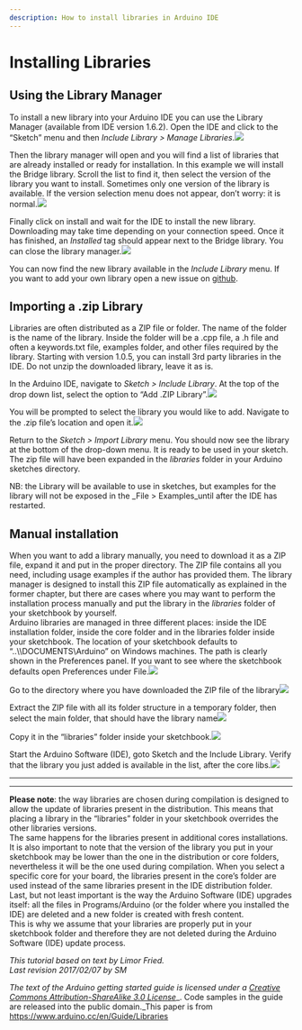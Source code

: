 ```yaml
---
description: How to install libraries in Arduino IDE
---
```


# Installing Libraries

## **Using the Library Manager**

To install a new library into your Arduino IDE you can use the Library Manager (available from IDE version 1.6.2). Open the IDE and click to the “Sketch” menu and then _Include Library > Manage Libraries_.![](https://www.arduino.cc/en/uploads/Guide/LibraryManager\_1.png)

Then the library manager will open and you will find a list of libraries that are already installed or ready for installation. In this example we will install the Bridge library. Scroll the list to find it, then select the version of the library you want to install. Sometimes only one version of the library is available. If the version selection menu does not appear, don’t worry: it is normal.![](https://www.arduino.cc/en/uploads/Guide/LibraryManager\_2.png)

Finally click on install and wait for the IDE to install the new library. Downloading may take time depending on your connection speed. Once it has finished, an _Installed_ tag should appear next to the Bridge library. You can close the library manager.![](https://www.arduino.cc/en/uploads/Guide/LibraryManager\_3.png)

You can now find the new library available in the _Include Library_ menu. If you want to add your own library open a new issue on [github](https://github.com/arduino/Arduino/issues).

## **Importing a .zip Library**

Libraries are often distributed as a ZIP file or folder. The name of the folder is the name of the library. Inside the folder will be a .cpp file, a .h file and often a keywords.txt file, examples folder, and other files required by the library. Starting with version 1.0.5, you can install 3rd party libraries in the IDE. Do not unzip the downloaded library, leave it as is.

In the Arduino IDE, navigate to _Sketch > Include Library_. At the top of the drop down list, select the option to “Add .ZIP Library”.![](https://www.arduino.cc/en/uploads/Guide/ImportLibraryFromZIPFile.png)

You will be prompted to select the library you would like to add. Navigate to the .zip file’s location and open it.![](https://www.arduino.cc/en/uploads/Guide/SelectLibraryZip.png)

Return to the _Sketch > Import Library_ menu. You should now see the library at the bottom of the drop-down menu. It is ready to be used in your sketch. The zip file will have been expanded in the _libraries_ folder in your Arduino sketches directory.

NB: the Library will be available to use in sketches, but examples for the library will not be exposed in the _File > Examples_until after the IDE has restarted.

## **Manual installation**

When you want to add a library manually, you need to download it as a ZIP file, expand it and put in the proper directory. The ZIP file contains all you need, including usage examples if the author has provided them. The library manager is designed to install this ZIP file automatically as explained in the former chapter, but there are cases where you may want to perform the installation process manually and put the library in the _libraries_ folder of your sketchbook by yourself.\
Arduino libraries are managed in three different places: inside the IDE installation folder, inside the core folder and in the libraries folder inside your sketchbook. The location of your sketchbook defaults to “..\\\DOCUMENTS\Arduino” on Windows machines. The path is clearly shown in the Preferences panel. If you want to see where the sketchbook defaults open Preferences under File.![](https://www.arduino.cc/en/uploads/Guide/Sketchbook\_Prefs.jpg)

Go to the directory where you have downloaded the ZIP file of the library![](https://www.arduino.cc/en/uploads/Guide/Lib\_ZIP\_1.jpg)

Extract the ZIP file with all its folder structure in a temporary folder, then select the main folder, that should have the library name![](https://www.arduino.cc/en/uploads/Guide/Lib\_ZIP\_2.jpg)

Copy it in the “libraries” folder inside your sketchbook.![](https://www.arduino.cc/en/uploads/Guide/Lib\_ZIP\_3.jpg)

Start the Arduino Software (IDE), goto Sketch and the Include Library. Verify that the library you just added is available in the list, after the core libs.![](https://www.arduino.cc/en/uploads/Guide/Lib\_ZIP\_4.jpg)

****

****

**Please note**: the way libraries are chosen during compilation is designed to allow the update of libraries present in the distribution. This means that placing a library in the “libraries” folder in your sketchbook overrides the other libraries versions.\
The same happens for the libraries present in additional cores installations. It is also important to note that the version of the library you put in your sketchbook may be lower than the one in the distribution or core folders, nevertheless it will be the one used during compilation. When you select a specific core for your board, the libraries present in the core’s folder are used instead of the same libraries present in the IDE distribution folder.\
Last, but not least important is the way the Arduino Software (IDE) upgrades itself: all the files in Programs/Arduino (or the folder where you installed the IDE) are deleted and a new folder is created with fresh content.\
This is why we assume that your libraries are properly put in your sketchbook folder and therefore they are not deleted during the Arduino Software (IDE) update process.

_This tutorial based on text by Limor Fried._\
_Last revision 2017/02/07 by SM_

_The text of the Arduino getting started guide is licensed under a_ [_Creative Commons Attribution-ShareAlike 3.0 License_](http://creativecommons.org/licenses/by-sa/3.0/)_. Code samples in the guide are released into the public domain._This paper is from https://www.arduino.cc/en/Guide/Libraries
